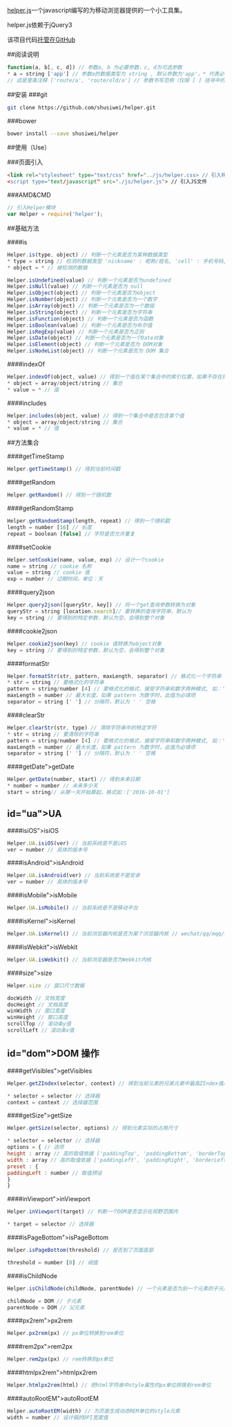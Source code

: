 [helper.js](https://github.com/shusiwei/helper)一个javascript编写的为移动浏览器提供的一个小工具集。

helper.js依赖于jQuery3

该项目代码[托管在GitHub](https://github.com/shusiwei/helper)

##阅读说明

```javascript
function(a, b[, c, d]) // 参数a, b 为必要参数，c, d为可选参数
* a = string ['app'] // 参数a的数据类型为 string , 默认参数为'app'，* 代表必填参数, [] 代表参数默认值
// 这是里条注释 ['route/a', 'route/old/a'] // 参数书写范例（仅限 [ ] 括号中的内容）
```

##安装
###git

```bash
git clone https://github.com/shusiwei/helper.git
```

###bower

```bash
bower install --save shusiwei/helper
```

##使用（Use）

###页面引入

```html
<link rel="stylesheet" type="text/css" href="../js/helper.css> // 引入样式
<script type="text/javascript" src="./js/helper.js"> // 引入JS文件
```

###AMD&CMD

```javascript
// 引入Helper模块
var Helper = require('helper');
```

##基础方法

####is

```javascript
Helper.is(type, object) // 判断一个元素是否为某种数据类型
* type = string // 检测的数据类型 'nickname' : 昵称/姓名, 'cell' : 手机号码, 'tel' : 电话号码, 'phone' : 手机和电话号码, 'email' : 邮箱号码, 'integer' : 整型数字, 'chinese' : 中文字符
* object = * // 被检测的数据
```

```javascript
Helper.isUndefined(value) // 判断一个元素是否为undefined
Helper.isNull(value) // 判断一个元素是否为 null
Helper.isObject(object) // 判断一个元素是否为object
Helper.isNumber(object) // 判断一个元素是否为一个数字
Helper.isArray(object) // 判断一个元素是否为一个数组
Helper.isString(object) // 判断一个元素是否为字符串
Helper.isFunction(object) // 判断一个元素是否为函数
Helper.isBoolean(value) // 判断一个元素是否为布尔值
Helper.isRegExp(value) // 判断一个元素是否为正则
Helper.isDate(object) // 判断一个元素是否为一个Date对象
Helper.isElement(object) // 判断一个元素是否为 DOM对象
Helper.isNodeList(object) // 判断一个元素是否为 DOM 集合
```

####indexOf

```javascript
Helper.indexOf(object, value) // 得到一个值在某个集合中的索引位置，如果不存在则返回-1
* object = array/object/string // 集合
* value = * // 值
```

####includes
```javascript
Helper.includes(object, value) // 得到一个集合中是否包含某个值
* object = array/object/string // 集合
* value = * // 值
```
##方法集合

####getTimeStamp

```javascript
Helper.getTimeStamp() // 得到当前时间戳
```

####getRandom
```javascript
Helper.getRandom() // 得到一个随机数
```

####getRandomStamp

```javascript
Helper.getRandomStamp(length, repeat) // 得到一个随机戳
length = number [16] // 长度
repeat = boolean [false] // 字符是否允许重复
```

####setCookie
```javascript
Helper.setCookie(name, value, exp) // 设计一个cookie
name = string // cookie 名称
value = string // cookie 值
exp = number // 过期时间，单位：天
```

####query2json
```javascript
Helper.query2json([queryStr, key]) // 将一个get查询参数转换为对象
queryStr = string [location.search]// 要转换的查询字符串，默认为
key = string // 要得到的特定参数，默认为空，会得到整个对象
```

####cookie2json
```javascript
Helper.cookie2json(key) // cookie 值转换为object对象
key = string // 要得到的特定参数，默认为空，会得到整个对象
```

####formatStr
```javascript
Helper.formatStr(str, pattern, maxLength, separator) // 格式化一个字符串
* str = string // 要格式化的字符串
pattern = string/number [4] // 要格式化的格式，接受字符串和数字两种模式, 如：'xxx;xxxx;xxxx' 或 4
maxLength = number // 最大长度，如果 pattern 为数字时，此值为必填项
separator = string [' '] // 分隔符，默认为 ' ' 空格
```

####clearStr
```javascript
Helper.clearStr(str, type) // 清除字符串中的特定字符
* str = string // 要清除的字符串
pattern = string/number [4] // 要格式化的格式，接受字符串和数字两种模式, 如：'xxx;xxxx;xxxx' 或 4
maxLength = number // 最大长度，如果 pattern 为数字时，此值为必填项
separator = string [' '] // 分隔符，默认为 ' ' 空格
```
####getDate">getDate
```javascript
Helper.getDate(number, start) // 得到未来日期
* number = number // 未来多少天
start = string// 从哪一天开始算起，格式如：['2016-10-01']
```
## id="ua">UA
####isiOS">isiOS
```javascript
Helper.UA.isiOS(ver) // 当前系统是不是iOS
ver = number // 具体的版本号
```
####isAndroid">isAndroid
```javascript
Helper.UA.isAndroid(ver) // 当前系统是不是安卓
ver = number // 具体的版本号
```
####isMobile">isMobile
```javascript
Helper.UA.isMobile() // 当前系统是不是移动平台
```
####isKernel">isKernel
```javascript
Helper.UA.isKernel() // 当前浏览器内核是否为某个浏览器内核 // wechat/qq/mqq/uc/safari/chrome/firefox
```
####isWebkit">isWebkit
```javascript
Helper.UA.isWebkit() // 当前浏览器是否为Webkit内核
```
####size">size
```javascript
Helper.size // 窗口尺寸数据

docWidth // 文档宽度
docHeight // 文档高度
winWidth // 窗口宽度
winHeight // 窗口高度
scrollTop // 滚动条y值
scrollLeft // 滚动条x值
```
## id="dom">DOM 操作
####getVisibles">getVisibles
```javascript
Helper.getZIndex(selector, context) // 得到当前元素的兄弟元素中最高ZIndex值高一层ZIndex值

* selector = selector // 选择器
context = context // 选择器范围
```
####getSize">getSize
```javascript
Helper.getSize(selector, options) // 得到元素实际的占用尺寸

* selector = selector // 选择器
options = { // 选项
height : array // 高的取值依据 ['paddingTop', 'paddingBottom', 'borderTopWidth', 'borderBottomWidth', 'height']
width : array // 高的取值依据 ['paddingLeft', 'paddingRight', 'borderLeftWidth', 'borderRightWidth', 'width']
preset : {
paddingLeft : number // 取值预设
}
}
```
####inViewport">inViewport
```javascript
Helper.inViewport(target) // 判断一个DOM是否显示在视野范围内

* target = selector // 选择器
```
####isPageBottom">isPageBottom
```javascript
Helper.isPageBottom(threshold) // 是否到了页面底部

threshold = number [0] // 阀值
```
####isChildNode
```javascript
Helper.isChildNode(childNode, parentNode) // 一个元素是否为别一个元素的子元素

childNode = DOM // 子元素
parentNode = DOM // 父元素
```
####px2rem">px2rem
```javascript
Helper.px2rem(px) // px单位转换到rem单位
```
####rem2px">rem2px
```javascript
Helper.rem2px(px) // rem转换到px单位
```
####htmlpx2rem">htmlpx2rem
```javascript
Helper.htmlpx2rem(html) // 把html字符串中style属性的px单位转换到rem单位
```
####autoRootEM">autoRootEM
```javascript
Helper.autoRootEM(width) // 为页面生成动态REM单位的style元素
width = number // 设计稿的DPI宽度值
```
